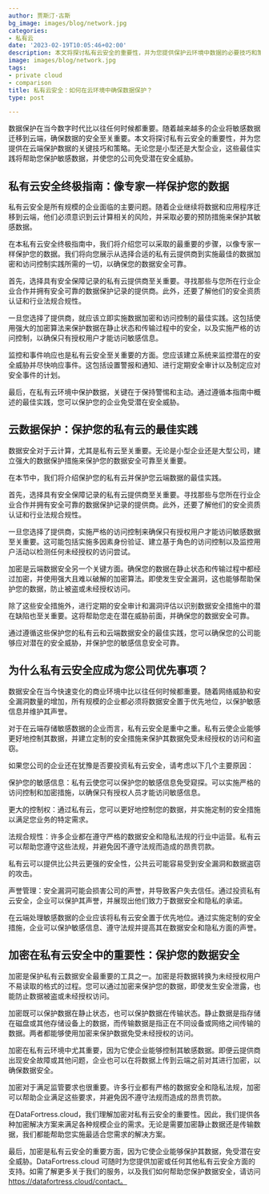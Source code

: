 ```yaml
---
author: 贾斯汀·古斯
bg_image: images/blog/network.jpg
categories:
- 私有云
date: '2023-02-19T10:05:46+02:00'
description: 本文将探讨私有云安全的重要性，并为您提供保护云环境中数据的必要技巧和策略。
image: images/blog/network.jpg
tags:
- private cloud
- comparison
title: 私有云安全：如何在云环境中确保数据保护？
type: post

---
```

数据保护在当今数字时代比以往任何时候都重要。随着越来越多的企业将敏感数据迁移到云端，确保数据的安全至关重要。本文将探讨私有云安全的重要性，并为您提供在云端保护数据的关键技巧和策略。无论您是小型还是大型企业，这些最佳实践将帮助您保护敏感数据，并使您的公司免受潜在安全威胁。

## 私有云安全终极指南：像专家一样保护您的数据

私有云安全是所有规模的企业面临的主要问题。随着企业继续将数据和应用程序迁移到云端，他们必须意识到云计算相关的风险，并采取必要的预防措施来保护其敏感数据。

在本私有云安全终极指南中，我们将介绍您可以采取的最重要的步骤，以像专家一样保护您的数据。我们将向您展示从选择合适的私有云提供商到实施最佳的数据加密和访问控制实践所需的一切，以确保您的数据安全可靠。

首先，选择具有安全保障记录的私有云提供商至关重要。寻找那些与您所在行业企业合作并拥有安全可靠的数据保护记录的提供商。此外，还要了解他们的安全资质认证和行业法规合规性。

一旦您选择了提供商，就应该立即实施数据加密和访问控制的最佳实践。这包括使用强大的加密算法来保护数据在静止状态和传输过程中的安全，以及实施严格的访问控制，以确保只有授权用户才能访问敏感信息。

监控和事件响应也是私有云安全至关重要的方面。您应该建立系统来监控潜在的安全威胁并尽快响应事件。这包括设置警报和通知、进行定期安全审计以及制定应对安全事件的计划。

最后，在私有云环境中保护数据，关键在于保持警惕和主动。通过遵循本指南中概述的最佳实践，您可以保护您的企业免受潜在安全威胁。

## 云数据保护：保护您的私有云的最佳实践

数据安全对于云计算，尤其是私有云至关重要。无论是小型企业还是大型公司，建立强大的数据保护措施来保护您的数据安全可靠至关重要。

在本节中，我们将介绍保护您的私有云并保护您云端数据的最佳实践。

首先，选择具有安全保障记录的私有云提供商至关重要。寻找那些与您所在行业企业合作并拥有安全可靠的数据保护记录的提供商。此外，还要了解他们的安全资质认证和行业法规合规性。

一旦您选择了提供商，实施严格的访问控制来确保只有授权用户才能访问敏感数据至关重要。这可能包括实施多因素身份验证、建立基于角色的访问控制以及监控用户活动以检测任何未经授权的访问尝试。

加密是云端数据安全另一个关键方面。确保您的数据在静止状态和传输过程中都经过加密，并使用强大且难以破解的加密算法。即使发生安全漏洞，这也能够帮助保护您的数据，防止被盗或未经授权访问。

除了这些安全措施外，进行定期的安全审计和漏洞评估以识别数据安全措施中的潜在缺陷也至关重要。这将帮助您走在潜在威胁前面，并确保您的数据安全可靠。

通过遵循这些保护您的私有云和云端数据安全的最佳实践，您可以确保您的公司能够应对潜在的安全威胁，并保护您的敏感信息安全可靠。

## 为什么私有云安全应成为您公司优先事项？

数据安全在当今快速变化的商业环境中比以往任何时候都重要。随着网络威胁和安全漏洞数量的增加，所有规模的企业都必须将数据安全置于优先地位，以保护敏感信息并维护其声誉。

对于在云端存储敏感数据的企业而言，私有云安全是重中之重。私有云使企业能够更好地控制其数据，并建立定制的安全措施来保护其数据免受未经授权的访问和盗窃。

如果您公司的企业还在犹豫是否要投资私有云安全，请考虑以下几个主要原因：

保护您的敏感信息：私有云使您可以保护您的敏感信息免受窥探。可以实施严格的访问控制和加密措施，以确保只有授权人员才能访问敏感信息。

更大的控制权：通过私有云，您可以更好地控制您的数据，并实施定制的安全措施以满足您业务的特定需求。

法规合规性：许多企业都在遵守严格的数据安全和隐私法规的行业中运营。私有云可以帮助您遵守这些法规，并避免因不遵守法规而造成的昂贵罚款。

私有云可以提供比公共云更强的安全性，公共云可能容易受到安全漏洞和数据盗窃的攻击。

声誉管理：安全漏洞可能会损害公司的声誉，并导致客户失去信任。通过投资私有云安全，企业可以保护其声誉，并展现出他们致力于数据安全和隐私的承诺。

在云端处理敏感数据的企业应该将私有云安全置于优先地位。通过实施定制的安全措施，企业可以保护敏感信息、遵守法规并提高其在数据安全和隐私方面的声誉。

## 加密在私有云安全中的重要性：保护您的数据安全


加密是保护私有云数据安全最重要的工具之一。加密是将数据转换为未经授权用户不易读取的格式的过程。您可以通过加密来保护您的数据，即使发生安全泄露，也能防止数据被盗或未经授权访问。


加密既可以保护数据在静止状态，也可以保护数据在传输状态。静止数据是指存储在磁盘或其他存储设备上的数据，而传输数据是指正在不同设备或网络之间传输的数据。两者都能够使用加密来保护数据免受未经授权的访问。

加密在私有云环境中尤其重要，因为它使企业能够控制其敏感数据。即便云提供商出现安全故障或其他问题，企业也可以在将数据上传到云端之前对其进行加密，以确保数据安全。

加密对于满足监管要求也很重要。许多行业都有严格的数据安全和隐私法规，加密可以帮助企业满足这些要求，并避免因不遵守法规而造成的昂贵罚款。

在DataFortress.cloud，我们理解加密对私有云安全的重要性。因此，我们提供各种加密解决方案来满足各种规模企业的需求。无论是需要加密静止数据还是传输数据，我们都能帮助您实施最适合您需求的解决方案。

最后，加密是私有云安全的重要方面，因为它使企业能够保护其数据，免受潜在安全威胁。DataFortress.cloud 可随时为您提供加密或任何其他私有云安全方面的支持。如需了解更多关于我们的服务，以及我们如何帮助您保护数据安全，请访问 https://datafortress.cloud/contact。
